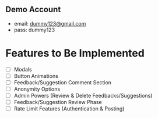 Demo Account
-------------

* email: dummy123@gmail.com
* pass: dummy123

# Features to Be Implemented
- [ ] Modals
- [ ] Button Animations
- [ ] Feedback/Suggestion Comment Section
- [ ] Anonymity Options
- [ ] Admin Powers (Review & Delete Feedbacks/Suggestions)
- [ ] Feedback/Suggestion Review Phase
- [ ] Rate Limit Features (Authentication & Posting)
